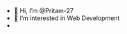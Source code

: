 - 👋 Hi, I’m @Pritam-27
- 👀 I’m interested in Web Development
- 

<!---
Pritam-27/Pritam-27 is a ✨ special ✨ repository because its `README.md` (this file) appears on your GitHub profile.
You can click the Preview link to take a look at your changes.
--->
